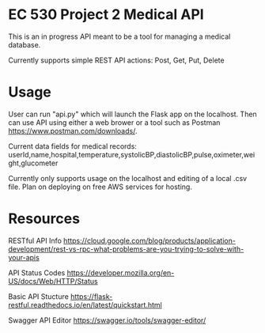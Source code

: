 # EC 530 Project 2 Medical API

This is an in progress API meant to be a tool for managing a medical database.

Currently supports simple REST API actions: Post, Get, Put, Delete

# Usage
User can run "api.py" which will launch the Flask app on the localhost.  Then can use API using either a web brower or a tool such as Postman https://www.postman.com/downloads/.

Current data fields for medical records: userId,name,hospital,temperature,systolicBP,diastolicBP,pulse,oximeter,weight,glucometer

Currently only supports usage on the localhost and editing of a local .csv file.  Plan on deploying on free AWS services for hosting.

# Resources
RESTful API Info
https://cloud.google.com/blog/products/application-development/rest-vs-rpc-what-problems-are-you-trying-to-solve-with-your-apis

API Status Codes
https://developer.mozilla.org/en-US/docs/Web/HTTP/Status

Basic API Stucture
https://flask-restful.readthedocs.io/en/latest/quickstart.html

Swagger API Editor
https://swagger.io/tools/swagger-editor/
